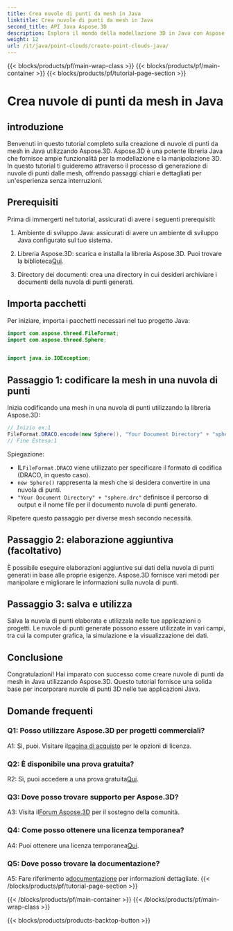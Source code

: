 ```yaml
---
title: Crea nuvole di punti da mesh in Java
linktitle: Crea nuvole di punti da mesh in Java
second_title: API Java Aspose.3D
description: Esplora il mondo della modellazione 3D in Java con Aspose.3D. Impara a creare facilmente nuvole di punti dalle mesh.
weight: 12
url: /it/java/point-clouds/create-point-clouds-java/
---
```


{{< blocks/products/pf/main-wrap-class >}}
{{< blocks/products/pf/main-container >}}
{{< blocks/products/pf/tutorial-page-section >}}

# Crea nuvole di punti da mesh in Java

## introduzione

Benvenuti in questo tutorial completo sulla creazione di nuvole di punti da mesh in Java utilizzando Aspose.3D. Aspose.3D è una potente libreria Java che fornisce ampie funzionalità per la modellazione e la manipolazione 3D. In questo tutorial ti guideremo attraverso il processo di generazione di nuvole di punti dalle mesh, offrendo passaggi chiari e dettagliati per un'esperienza senza interruzioni.

## Prerequisiti

Prima di immergerti nel tutorial, assicurati di avere i seguenti prerequisiti:

1. Ambiente di sviluppo Java: assicurati di avere un ambiente di sviluppo Java configurato sul tuo sistema.

2.  Libreria Aspose.3D: scarica e installa la libreria Aspose.3D. Puoi trovare la biblioteca[Qui](https://releases.aspose.com/3d/java/).

3. Directory dei documenti: crea una directory in cui desideri archiviare i documenti della nuvola di punti generati.

## Importa pacchetti

Per iniziare, importa i pacchetti necessari nel tuo progetto Java:

```java
import com.aspose.threed.FileFormat;
import com.aspose.threed.Sphere;


import java.io.IOException;
```

## Passaggio 1: codificare la mesh in una nuvola di punti

Inizia codificando una mesh in una nuvola di punti utilizzando la libreria Aspose.3D:

```java
// Inizio ex:1
FileFormat.DRACO.encode(new Sphere(), "Your Document Directory" + "sphere.drc");
// Fine Estesa:1
```

Spiegazione:
-  IL`FileFormat.DRACO` viene utilizzato per specificare il formato di codifica (DRACO, in questo caso).
- `new Sphere()` rappresenta la mesh che si desidera convertire in una nuvola di punti.
- `"Your Document Directory" + "sphere.drc"` definisce il percorso di output e il nome file per il documento nuvola di punti generato.

Ripetere questo passaggio per diverse mesh secondo necessità.

## Passaggio 2: elaborazione aggiuntiva (facoltativo)

È possibile eseguire elaborazioni aggiuntive sui dati della nuvola di punti generati in base alle proprie esigenze. Aspose.3D fornisce vari metodi per manipolare e migliorare le informazioni sulla nuvola di punti.

## Passaggio 3: salva e utilizza

Salva la nuvola di punti elaborata e utilizzala nelle tue applicazioni o progetti. Le nuvole di punti generate possono essere utilizzate in vari campi, tra cui la computer grafica, la simulazione e la visualizzazione dei dati.

## Conclusione

Congratulazioni! Hai imparato con successo come creare nuvole di punti da mesh in Java utilizzando Aspose.3D. Questo tutorial fornisce una solida base per incorporare nuvole di punti 3D nelle tue applicazioni Java.

## Domande frequenti

### Q1: Posso utilizzare Aspose.3D per progetti commerciali?

 A1: Sì, puoi. Visitare il[pagina di acquisto](https://purchase.aspose.com/buy) per le opzioni di licenza.

### Q2: È disponibile una prova gratuita?

 R2: Sì, puoi accedere a una prova gratuita[Qui](https://releases.aspose.com/).

### Q3: Dove posso trovare supporto per Aspose.3D?

 A3: Visita il[Forum Aspose.3D](https://forum.aspose.com/c/3d/18) per il sostegno della comunità.

### Q4: Come posso ottenere una licenza temporanea?

 A4: Puoi ottenere una licenza temporanea[Qui](https://purchase.aspose.com/temporary-license/).

### Q5: Dove posso trovare la documentazione?

 A5: Fare riferimento a[documentazione](https://reference.aspose.com/3d/java/) per informazioni dettagliate.
{{< /blocks/products/pf/tutorial-page-section >}}

{{< /blocks/products/pf/main-container >}}
{{< /blocks/products/pf/main-wrap-class >}}

{{< blocks/products/products-backtop-button >}}
